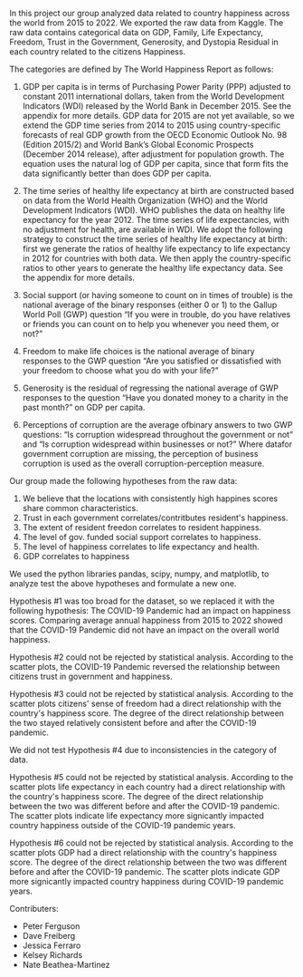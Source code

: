 In this project our group analyzed data related to country happiness across the world from 2015 to 2022.
We exported the raw data from Kaggle.
The raw data contains categorical data on GDP, Family, Life Expectancy, Freedom, Trust in the Government, Generosity, and Dystopia Residual in each country related to the citizens Happiness.

The categories are defined by The World Happiness Report as follows:

1. GDP per capita is in terms of Purchasing Power Parity (PPP) adjusted to constant 2011 international dollars, taken from the World Development Indicators (WDI) released by the World Bank in December 2015. See the appendix for more details. GDP data for 2015 are not yet available, so we extend the GDP time series from 2014 to 2015 using country-specific forecasts of real GDP growth from the OECD Economic Outlook No. 98 (Edition 2015/2) and World Bank’s Global Economic Prospects (December 2014 release), after adjustment for population growth. The equation uses the natural log of GDP per capita, since that form fits the data significantly better than does GDP per capita.

2. The time series of healthy life expectancy at birth are constructed based on data from the World Health Organization (WHO) and the World Development Indicators (WDI). WHO publishes the data on healthy life expectancy for the year 2012. The time series of life expectancies, with no adjustment for health, are available in WDI. We adopt the following strategy to construct the time series of healthy life expectancy at birth: first we generate the ratios of healthy life expectancy to life expectancy in 2012 for countries with both data. We then apply the country-specific ratios to other years to generate the healthy life expectancy data. See the appendix for more details. 

3. Social support (or having someone to count on in times of trouble) is the national average of the binary responses (either 0 or 1) to the Gallup World Poll (GWP) question “If you were in trouble, do you have relatives or friends you can count on to help you whenever you need them, or not?” 

4. Freedom to make life choices is the national average of binary responses to the GWP question “Are you satisfied or dissatisfied with your freedom to choose what you do with your life?” 

5. Generosity is the residual of regressing the national average of GWP responses to the question “Have you donated money to a charity in the past month?” on GDP per capita. 

6. Perceptions of corruption are the average ofbinary answers to two GWP questions: “Is corruption widespread throughout the government or not” and “Is corruption widespread within businesses or not?” Where datafor government corruption are missing, the perception of business corruption is used as the overall corruption-perception measure. 


Our group made the following hypotheses from the raw data:
1. We believe that the locations with consistently high happines scores share common characteristics. 
2. Trust in each government correlates/contritbutes resident's happiness.
3. The extent of resident freedon correlates to resident happiness.
4. The level of gov. funded social support correlates to happiness.
5. The level of happiness correlates to life expectancy and health.
6. GDP correlates to happiness

We used the python libraries pandas, scipy, numpy, and matplotlib, to analyze test the above hypotheses and formulate a new one.

Hypothesis #1 was too broad for the dataset, so we replaced it with the following hypothesis: The COVID-19 Pandemic had an impact on happiness scores.
Comparing average annual happiness from 2015 to 2022 showed that the COVID-19 Pandemic did not have an impact on the overall world happiness. 

Hypothesis #2 could not be rejected by statistical analysis. According to the scatter plots, the COVID-19 Pandemic reversed the relationship between citizens trust in government and happiness.

Hypothesis #3 could not be rejected by statistical analysis. According to the scatter plots citizens' sense of freedom had a direct relationship with the country's happiness score. The degree of the direct relationship between the two stayed relatively consistent before and after the COVID-19 pandemic.

We did not test Hypothesis #4 due to inconsistencies in the category of data.

Hypothesis #5 could not be rejected by statistical analysis. According to the scatter plots life expectancy in each country had a direct relationship with the country's happiness score. The degree of the direct relationship between the two was different before and after the COVID-19 pandemic. The scatter plots indicate life expectancy more signicantly impacted country happiness outside of the COVID-19 pandemic years.

Hypothesis #6 could not be rejected by statistical analysis. According to the scatter plots GDP had a direct relationship with the country's happiness score. The degree of the direct relationship between the two was different before and after the COVID-19 pandemic. The scatter plots indicate GDP more signicantly impacted country happiness during COVID-19 pandemic years.


Contributers:
* Peter Ferguson 
* Dave Freiberg 
* Jessica Ferraro 
* Kelsey Richards 
* Nate Beathea-Martinez 

